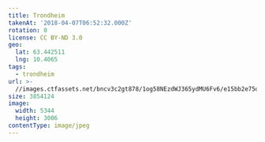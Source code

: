 ```yaml
---
title: Trondheim
takenAt: '2018-04-07T06:52:32.000Z'
rotation: 0
license: CC BY-ND 3.0
geo:
  lat: 63.442511
  lng: 10.4065
tags:
  - trondheim
url: >-
  //images.ctfassets.net/bncv3c2gt878/1og58NEzdWJ365ydMU6Fv6/e15bb2e75d2ddc746484b53c341b65d3/trondheim_41340081912_o
size: 3854124
image:
  width: 5344
  height: 3006
contentType: image/jpeg
---
```


